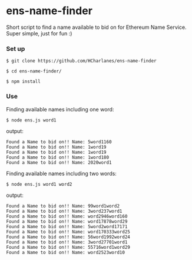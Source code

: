 # ens-name-finder
Short script to find a name available to bid on for Ethereum Name Service.
Super simple, just for fun :)

### Set up

```
$ git clone https://github.com/HCharlanes/ens-name-finder
```
```
$ cd ens-name-finder/
```
```
$ npm install
```

### Use

Finding available names including one word: 

```
$ node ens.js word1
```

output: 
```
Found a Name to bid on!! Name: 5word1160
Found a Name to bid on!! Name: 1word19
Found a Name to bid on!! Name: 1word19
Found a Name to bid on!! Name: 1word180
Found a Name to bid on!! Name: 2020word1
```

Finding available names including two words: 

```
$ node ens.js word1 word2
```

output: 
```
Found a Name to bid on!! Name: 99word1word2
Found a Name to bid on!! Name: 3word237word1
Found a Name to bid on!! Name: word2946word160
Found a Name to bid on!! Name: word17878word29
Found a Name to bid on!! Name: 5word2word17171
Found a Name to bid on!! Name: word170333word25
Found a Name to bid on!! Name: 56word1992word24
Found a Name to bid on!! Name: 3word27701word1
Found a Name to bid on!! Name: 55716word1word29
Found a Name to bid on!! Name: word2523word10
```
